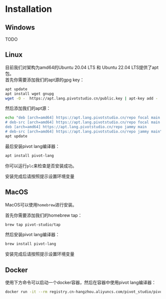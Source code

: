 # Installation



## Windows
TODO

## Linux
目前我们对架构为amd64的Ubuntu 20.04 LTS 和 Ubuntu 22.04 LTS提供了apt包。  
首先你需要添加我们的apt源的gpg key：
```bash
apt update
apt install wget gnupg
wget -O -  https://apt.lang.pivotstudio.cn/public.key | apt-key add -
```
然后添加我们的apt源：
```bash
echo "deb [arch=amd64] https://apt.lang.pivotstudio.cn/repo focal main
# deb-src [arch=amd64] https://apt.lang.pivotstudio.cn/repo focal main
deb [arch=amd64] https://apt.lang.pivotstudio.cn/repo jammy main
# deb-src [arch=amd64] https://apt.lang.pivotstudio.cn/repo jammy main">/etc/apt/sources.list.d/pl.list
apt update
```
最后安装pivot lang编译器：
```bash
apt install pivot-lang
```
你可以运行`plc`来检查是否安装成功。  

安装完成后请按照提示设置环境变量


## MacOS

MacOS可以使用`homebrew`进行安装。  

首先你需要添加我们的homebrew tap：
```bash
brew tap pivot-studio/tap
```

然后安装pivot lang编译器：
```bash
brew install pivot-lang
```

安装完成后请按照提示设置环境变量

## Docker


使用下方命令可以启动一个docker容器，然后在容器中使用pivot lang编译器：
```bash
docker run -it --rm registry.cn-hangzhou.aliyuncs.com/pivot_studio/pivot_lang:latest /bin/bash
```
